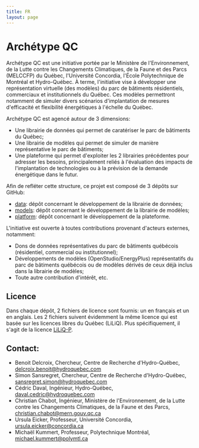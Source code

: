 ```yaml
---
title: FR
layout: page
---
```

# Archétype QC  
Archétype QC est une initiative portée par le Ministère de l'Environnement, de la Lutte contre les Changements Climatiques, de la Faune et des Parcs (MELCCFP) du Québec, l'Université Concordia, l'École Polytechnique de Montréal et Hydro-Québec. À terme, l'initiative vise à développer une représentation virtuelle (des modèles) du parc de bâtiments résidentiels, commerciaux et institutionnels du Québec. Ces modèles permettront notamment de simuler divers scénarios d'implantation de mesures d'efficacité et flexibilité énergétiques à l'échelle du Québec.  
     
Archétype QC est agencé autour de 3 dimensions:  
- Une librairie de données qui permet de caratériser le parc de bâtiments du Québec;  
- Une librairie de modèles qui permet de simuler de manière représentative le parc de bâtiments;  
- Une plateforme qui permet d'exploiter les 2 librairies précédentes pour adresser les besoins, principalement reliés à l'évaluation des impacts de l'implantation de technologies ou à la prévision de la demande énergétique dans le futur.  
  
Afin de refléter cette structure, ce projet est composé de 3 dépôts sur GitHub:  
- [data](https://github.com/Archetype-QC/data): dépôt concernant le développement de la librairie de données;  
- [models](https://github.com/Archetype-QC/models): dépôt concernant le développement de la librairie de modèles;  
- [platform](https://github.com/Archetype-QC/platform): dépôt concernant le développement de la plateforme.  
  
L'initiative est ouverte à toutes contributions provenant d'acteurs externes, notamment:  
- Dons de données représentatives du parc de bâtiments québécois (résidentiel, commercial ou institutionnel);  
- Développements de modèles (OpenStudio/EnergyPlus) représentatifs du parc de bâtiments québécois ou de modèles dérivés de ceux déjà inclus dans la librairie de modèles;  
- Toute autre contribution d'intérêt, etc.  
   
## Licence  
Dans chaque dépôt, 2 fichiers de licence sont fournis: un en français et un en anglais. Les 2 fichiers suivent évidemment la même licence qui est basée sur les licences libres du Québec (LiLiQ). Plus spécifiquement, il s'agit de la licence [LiLiQ-P](https://forge.gouv.qc.ca/licence/liliq-p/).  
  
## Contact:  
- Benoit Delcroix, Chercheur, Centre de Recherche d'Hydro-Québec, delcroix.benoit@hydroquebec.com
- Simon Sansregret, Chercheur, Centre de Recherche d'Hydro-Québec, sansregret.simon@hydroquebec.com
- Cédric Daval, Ingénieur, Hydro-Québec, daval.cedric@hydroquebec.com
- Christian Chabot, Ingénieur, Ministère de l'Environnement, de la Lutte contre les Changements Climatiques, de la Faune et des Parcs, christian.chabot@mern.gouv.qc.ca
- Ursula Eicker, Professeur, Université Concordia, ursula.eicker@concordia.ca
- Michaël Kummert, Professeur, Polytechnique Montréal, michael.kummert@polymtl.ca  